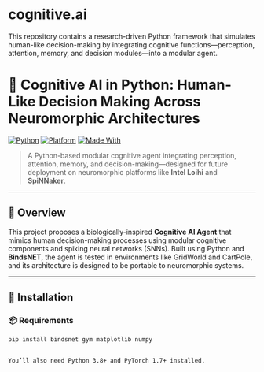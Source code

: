 # cognitive.ai
This repository contains a research-driven Python framework that simulates human-like decision-making by integrating cognitive functions—perception, attention, memory, and decision modules—into a modular agent.



# 🧠 Cognitive AI in Python: Human-Like Decision Making Across Neuromorphic Architectures

[![Python](https://img.shields.io/badge/Python-3.8%2B-blue.svg)](https://www.python.org/)
[![Platform](https://img.shields.io/badge/Platform-Linux%20%7C%20Windows%20%7C%20macOS-green.svg)]()
[![Made With](https://img.shields.io/badge/Made%20with-BindsNET%20%7C%20OpenAI%20Gym%20%7C%20Matplotlib-informational)]()

> A Python-based modular cognitive agent integrating perception, attention, memory, and decision-making—designed for future deployment on neuromorphic platforms like **Intel Loihi** and **SpiNNaker**.

---

## 📜 Overview

This project proposes a biologically-inspired **Cognitive AI Agent** that mimics human decision-making processes using modular cognitive components and spiking neural networks (SNNs). Built using Python and **BindsNET**, the agent is tested in environments like GridWorld and CartPole, and its architecture is designed to be portable to neuromorphic systems.

---

## 🔧 Installation

### 📦 Requirements

```bash
pip install bindsnet gym matplotlib numpy


You’ll also need Python 3.8+ and PyTorch 1.7+ installed.
